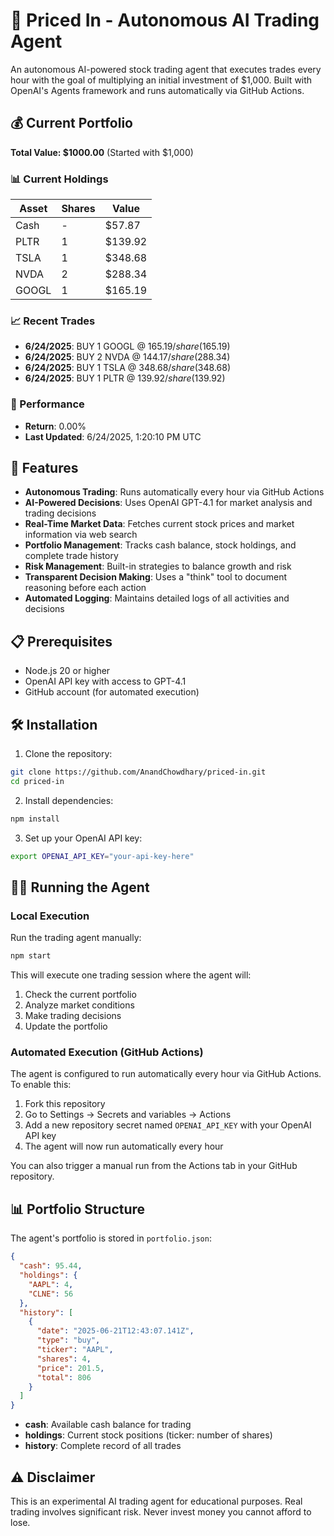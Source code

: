 # 🤖 Priced In - Autonomous AI Trading Agent

An autonomous AI-powered stock trading agent that executes trades every hour with the goal of multiplying an initial investment of $1,000. Built with OpenAI's Agents framework and runs automatically via GitHub Actions.

<!-- auto start -->

## 💰 Current Portfolio

**Total Value: $1000.00** (Started with $1,000)

### 📊 Current Holdings

| Asset | Shares | Value |
|-------|--------|-------|
| Cash | - | $57.87 |
| PLTR | 1 | $139.92 |
| TSLA | 1 | $348.68 |
| NVDA | 2 | $288.34 |
| GOOGL | 1 | $165.19 |

### 📈 Recent Trades

- **6/24/2025**: BUY 1 GOOGL @ $165.19/share ($165.19)
- **6/24/2025**: BUY 2 NVDA @ $144.17/share ($288.34)
- **6/24/2025**: BUY 1 TSLA @ $348.68/share ($348.68)
- **6/24/2025**: BUY 1 PLTR @ $139.92/share ($139.92)

### 🎯 Performance

- **Return**: 0.00%
- **Last Updated**: 6/24/2025, 1:20:10 PM UTC

<!-- auto end -->

## 🚀 Features

- **Autonomous Trading**: Runs automatically every hour via GitHub Actions
- **AI-Powered Decisions**: Uses OpenAI GPT-4.1 for market analysis and trading decisions
- **Real-Time Market Data**: Fetches current stock prices and market information via web search
- **Portfolio Management**: Tracks cash balance, stock holdings, and complete trade history
- **Risk Management**: Built-in strategies to balance growth and risk
- **Transparent Decision Making**: Uses a "think" tool to document reasoning before each action
- **Automated Logging**: Maintains detailed logs of all activities and decisions

## 📋 Prerequisites

- Node.js 20 or higher
- OpenAI API key with access to GPT-4.1
- GitHub account (for automated execution)

## 🛠️ Installation

1. Clone the repository:

```bash
git clone https://github.com/AnandChowdhary/priced-in.git
cd priced-in
```

2. Install dependencies:

```bash
npm install
```

3. Set up your OpenAI API key:

```bash
export OPENAI_API_KEY="your-api-key-here"
```

## 🏃‍♂️ Running the Agent

### Local Execution

Run the trading agent manually:

```bash
npm start
```

This will execute one trading session where the agent will:

1. Check the current portfolio
2. Analyze market conditions
3. Make trading decisions
4. Update the portfolio

### Automated Execution (GitHub Actions)

The agent is configured to run automatically every hour via GitHub Actions. To enable this:

1. Fork this repository
2. Go to Settings → Secrets and variables → Actions
3. Add a new repository secret named `OPENAI_API_KEY` with your OpenAI API key
4. The agent will now run automatically every hour

You can also trigger a manual run from the Actions tab in your GitHub repository.

## 📊 Portfolio Structure

The agent's portfolio is stored in `portfolio.json`:

```json
{
  "cash": 95.44,
  "holdings": {
    "AAPL": 4,
    "CLNE": 56
  },
  "history": [
    {
      "date": "2025-06-21T12:43:07.141Z",
      "type": "buy",
      "ticker": "AAPL",
      "shares": 4,
      "price": 201.5,
      "total": 806
    }
  ]
}
```

- **cash**: Available cash balance for trading
- **holdings**: Current stock positions (ticker: number of shares)
- **history**: Complete record of all trades

## ⚠️ Disclaimer

This is an experimental AI trading agent for educational purposes. Real trading involves significant risk. Never invest money you cannot afford to lose.
